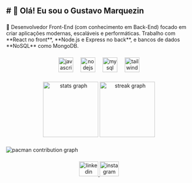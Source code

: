 <h2 align="left"># 👋 Olá! Eu sou o Gustavo Marquezin</h2>

###

<p align="left">🎯 Desenvolvedor Front-End (com conhecimento em Back-End) focado em criar aplicações modernas, escaláveis e performáticas. Trabalho com **React no front**, **Node.js e Express no back**, e bancos de dados **NoSQL** como MongoDB.</p>

###

<div align="center">
  <img src="https://skillicons.dev/icons?i=js" height="40" alt="javascript logo"  />
  <img width="12" />
  <img src="https://skillicons.dev/icons?i=nodejs" height="40" alt="nodejs logo"  />
  <img width="12" />
  <img src="https://skillicons.dev/icons?i=mysql" height="40" alt="mysql logo"  />
  <img width="12" />
  <img src="https://skillicons.dev/icons?i=tailwind" height="40" alt="tailwindcss logo"  />
</div>

###

<div align="center">
  <img src="https://github-readme-stats.vercel.app/api?username=MarquezinGuss&hide_title=false&hide_rank=false&show_icons=true&include_all_commits=true&count_private=true&disable_animations=false&theme=dark&locale=en&hide_border=false&order=1" height="150" alt="stats graph"  />
  <img src="https://streak-stats.demolab.com?user=MarquezinGuss&locale=en&mode=daily&theme=dark&hide_border=false&border_radius=5&date_format=M%20j%5B,%20Y%5D&order=3" height="150" alt="streak graph"  />
</div>

###

<picture>
  <source media="(prefers-color-scheme: dark)" srcset="https://raw.githubusercontent.com/MarquezinGuss/MarquezinGuss/output/pacman-contribution-graph-dark.svg">
  <source media="(prefers-color-scheme: light)" srcset="https://raw.githubusercontent.com/MarquezinGuss/MarquezinGuss/output/pacman-contribution-graph.svg">
  <img alt="pacman contribution graph" src="https://raw.githubusercontent.com/MarquezinGuss/MarquezinGuss/output/pacman-contribution-graph.svg">
</picture>

###

<div align="center">
  <a href="https://www.linkedin.com/in/gustavo-marquezin-492281266/" target="_blank">
    <img src="https://raw.githubusercontent.com/maurodesouza/profile-readme-generator/master/src/assets/icons/social/linkedin/default.svg" width="52" height="40" alt="linkedin logo"  />
  </a>
  <a href="https://www.instagram.com/gmarqueziin/" target="_blank">
    <img src="https://raw.githubusercontent.com/maurodesouza/profile-readme-generator/master/src/assets/icons/social/instagram/default.svg" width="52" height="40" alt="instagram logo"  />
  </a>
</div>

###
